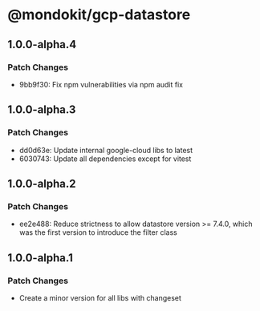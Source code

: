 # @mondokit/gcp-datastore

## 1.0.0-alpha.4

### Patch Changes

- 9bb9f30: Fix npm vulnerabilities via npm audit fix

## 1.0.0-alpha.3

### Patch Changes

- dd0d63e: Update internal google-cloud libs to latest
- 6030743: Update all dependencies except for vitest

## 1.0.0-alpha.2

### Patch Changes

- ee2e488: Reduce strictness to allow datastore version >= 7.4.0, which was the first version to introduce the filter class

## 1.0.0-alpha.1

### Patch Changes

- Create a minor version for all libs with changeset
